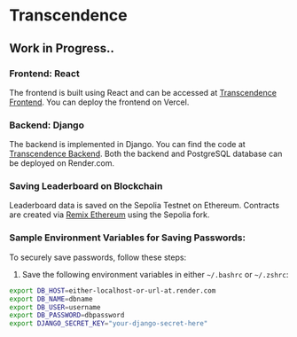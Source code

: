 # Transcendence

## Work in Progress..

### Frontend: React
The frontend is built using React and can be accessed at [Transcendence Frontend](https://transcendence-beige.vercel.app/). You can deploy the frontend on Vercel.

### Backend: Django
The backend is implemented in Django. You can find the code at [Transcendence Backend](https://github.com/hu8813/transcendence_backend). Both the backend and PostgreSQL database can be deployed on Render.com.

### Saving Leaderboard on Blockchain
Leaderboard data is saved on the Sepolia Testnet on Ethereum. Contracts are created via [Remix Ethereum](https://remix.ethereum.org/) using the Sepolia fork.

### Sample Environment Variables for Saving Passwords:
To securely save passwords, follow these steps:

1. Save the following environment variables in either `~/.bashrc` or `~/.zshrc`:

```bash
export DB_HOST=either-localhost-or-url-at.render.com
export DB_NAME=dbname
export DB_USER=username
export DB_PASSWORD=dbpassword
export DJANGO_SECRET_KEY="your-django-secret-here"
```
